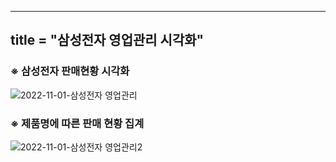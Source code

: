 -------------------------
title = "삼성전자 영업관리 시각화"
-------------------------
### ※ 삼성전자 판매현황 시각화
![2022-11-01-삼성전자 영업관리](https://user-images.githubusercontent.com/119285127/204673185-fe905c4c-72ac-410b-bce4-e3a9220e4e32.PNG)



### ※ 제품명에 따른 판매 현황 집계
![2022-11-01-삼성전자 영업관리2](https://user-images.githubusercontent.com/119285127/204673203-9f89b07a-c714-45b4-a224-2e1783d0a2dd.PNG)
